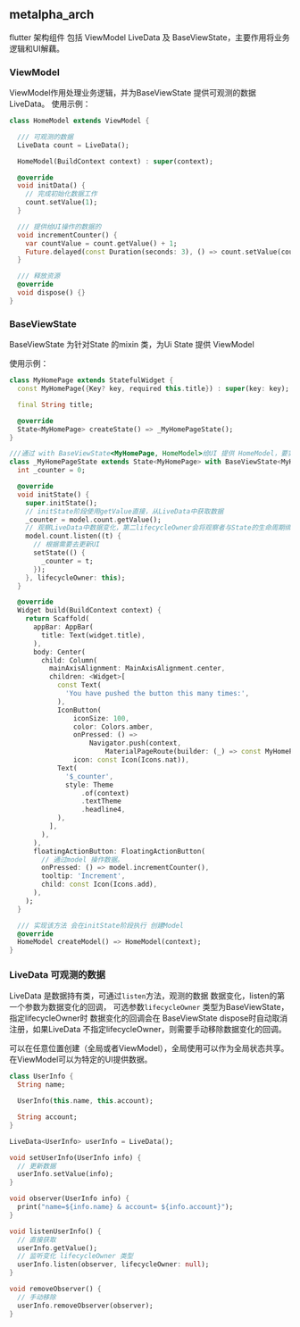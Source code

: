 ## metalpha_arch

flutter 架构组件 包括 ViewModel LiveData 及 BaseViewState，主要作用将业务逻辑和UI解藕。

### ViewModel

ViewModel作用处理业务逻辑，并为BaseViewState 提供可观测的数据LiveData。
使用示例：

```dart
class HomeModel extends ViewModel {

  /// 可观测的数据
  LiveData count = LiveData();

  HomeModel(BuildContext context) : super(context);

  @override
  void initData() {
    // 完成初始化数据工作
    count.setValue(1);
  }

  /// 提供给UI操作的数据的
  void incrementCounter() {
    var countValue = count.getValue() + 1;
    Future.delayed(const Duration(seconds: 3), () => count.setValue(countValue));
  }

  /// 释放资源
  @override
  void dispose() {}
}
```

### BaseViewState

BaseViewState 为针对State 的mixin 类，为Ui State 提供 ViewModel

使用示例：

```dart
class MyHomePage extends StatefulWidget {
  const MyHomePage({Key? key, required this.title}) : super(key: key);

  final String title;

  @override
  State<MyHomePage> createState() => _MyHomePageState();
}

///通过 with BaseViewState<MyHomePage, HomeModel>给UI 提供 HomeModel，要实现createModel方法。
class _MyHomePageState extends State<MyHomePage> with BaseViewState<MyHomePage, HomeModel> {
  int _counter = 0;

  @override
  void initState() {
    super.initState();
    // initState阶段使用getValue直接，从LiveData中获取数据 
    _counter = model.count.getValue();
    // 观察LiveData中数据变化，第二lifecycleOwner会将观察者与State的生命周期绑定，当state 执行dispose后，观察者会自动取消注册。 
    model.count.listen((t) {
      // 根据需要去更新UI
      setState(() {
        _counter = t;
      });
    }, lifecycleOwner: this);
  }

  @override
  Widget build(BuildContext context) {
    return Scaffold(
      appBar: AppBar(
        title: Text(widget.title),
      ),
      body: Center(
        child: Column(
          mainAxisAlignment: MainAxisAlignment.center,
          children: <Widget>[
            const Text(
              'You have pushed the button this many times:',
            ),
            IconButton(
                iconSize: 100,
                color: Colors.amber,
                onPressed: () =>
                    Navigator.push(context,
                        MaterialPageRoute(builder: (_) => const MyHomePage(title: "第二个"))),
                icon: const Icon(Icons.nat)),
            Text(
              '$_counter',
              style: Theme
                  .of(context)
                  .textTheme
                  .headline4,
            ),
          ],
        ),
      ),
      floatingActionButton: FloatingActionButton(
        // 通过model 操作数据。
        onPressed: () => model.incrementCounter(),
        tooltip: 'Increment',
        child: const Icon(Icons.add),
      ),
    );
  }

  /// 实现该方法 会在initState阶段执行 创建Model
  @override
  HomeModel createModel() => HomeModel(context);
}
```

### LiveData<T> 可观测的数据

LiveData 是数据持有类，可通过`listen`方法，观测的数据 数据变化，listen的第一个参数为数据变化的回调，
可选参数`lifecycleOwner` 类型为BaseViewState，指定lifecycleOwner时 数据变化的回调会在 BaseViewState
dispose时自动取消注册，如果LiveData 不指定lifecycleOwner，则需要手动移除数据变化的回调。

可以在任意位置创建（全局或者ViewModel），全局使用可以作为全局状态共享。在ViewModel可以为特定的UI提供数据。

```dart
class UserInfo {
  String name;

  UserInfo(this.name, this.account);

  String account;
}

LiveData<UserInfo> userInfo = LiveData();

void setUserInfo(UserInfo info) {
  // 更新数据
  userInfo.setValue(info);
}

void observer(UserInfo info) {
  print("name=${info.name} & account= ${info.account}");
}

void listenUserInfo() {
  // 直接获取
  userInfo.getValue();
  // 监听变化 lifecycleOwner 类型
  userInfo.listen(observer, lifecycleOwner: null);
}

void removeObserver() {
  // 手动移除
  userInfo.removeObserver(observer);
}
```




